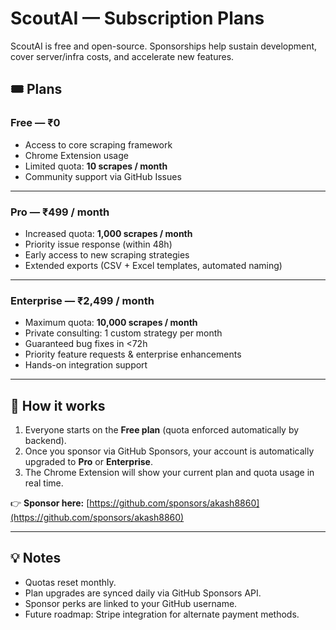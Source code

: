 # ScoutAI — Subscription Plans

ScoutAI is free and open-source. Sponsorships help sustain development, cover server/infra costs, and accelerate new features.

## 🎟️ Plans

### **Free — ₹0**
- Access to core scraping framework
- Chrome Extension usage
- Limited quota: **10 scrapes / month**
- Community support via GitHub Issues

---

### **Pro — ₹499 / month**
- Increased quota: **1,000 scrapes / month**
- Priority issue response (within 48h)
- Early access to new scraping strategies
- Extended exports (CSV + Excel templates, automated naming)

---

### **Enterprise — ₹2,499 / month**
- Maximum quota: **10,000 scrapes / month**
- Private consulting: 1 custom strategy per month
- Guaranteed bug fixes in <72h
- Priority feature requests & enterprise enhancements
- Hands-on integration support

---

## 🚀 How it works
1. Everyone starts on the **Free plan** (quota enforced automatically by backend).
2. Once you sponsor via GitHub Sponsors, your account is automatically upgraded to **Pro** or **Enterprise**.
3. The Chrome Extension will show your current plan and quota usage in real time.

👉 **Sponsor here:** [https://github.com/sponsors/akash8860](https://github.com/sponsors/akash8860)

---

## 💡 Notes
- Quotas reset monthly.
- Plan upgrades are synced daily via GitHub Sponsors API.
- Sponsor perks are linked to your GitHub username.
- Future roadmap: Stripe integration for alternate payment methods.
